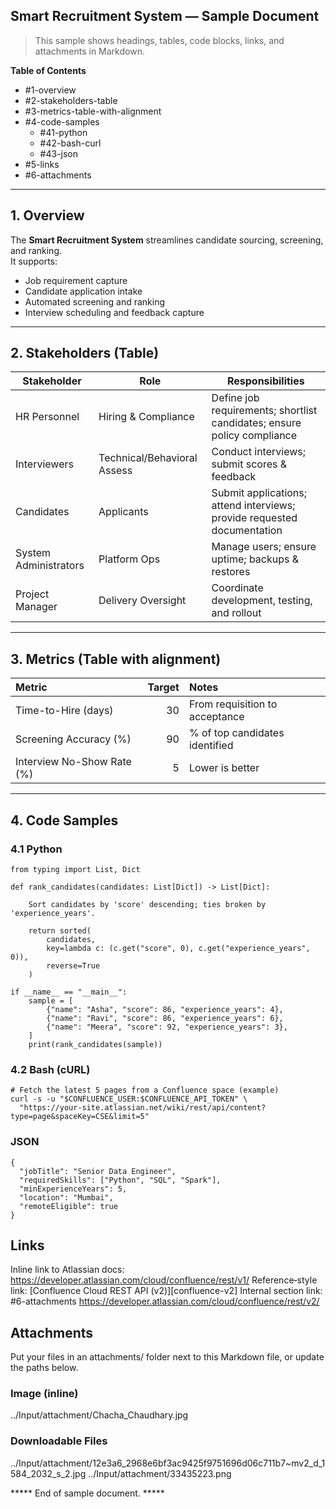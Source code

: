 ## Smart Recruitment System — Sample Document

> This sample shows headings, tables, code blocks, links, and attachments in Markdown.

**Table of Contents**
- #1-overview
- #2-stakeholders-table
- #3-metrics-table-with-alignment
- #4-code-samples
  - #41-python
  - #42-bash-curl
  - #43-json
- #5-links
- #6-attachments

---

## 1. Overview
The **Smart Recruitment System** streamlines candidate sourcing, screening, and ranking.  
It supports:
- Job requirement capture
- Candidate application intake
- Automated screening and ranking
- Interview scheduling and feedback capture

---

## 2. Stakeholders (Table)

| Stakeholder         | Role                          | Responsibilities                                                                 |
|---------------------|-------------------------------|----------------------------------------------------------------------------------|
| HR Personnel        | Hiring & Compliance           | Define job requirements; shortlist candidates; ensure policy compliance          |
| Interviewers        | Technical/Behavioral Assess   | Conduct interviews; submit scores & feedback                                     |
| Candidates          | Applicants                    | Submit applications; attend interviews; provide requested documentation          |
| System Administrators | Platform Ops               | Manage users; ensure uptime; backups & restores                                  |
| Project Manager     | Delivery Oversight            | Coordinate development, testing, and rollout                                     |

---

## 3. Metrics (Table with alignment)

| Metric                     | Target      | Notes                         |
|:---------------------------|------------:|:------------------------------|
| Time-to-Hire (days)        |          30 | From requisition to acceptance|
| Screening Accuracy (%)     |          90 | % of top candidates identified|
| Interview No-Show Rate (%) |           5 | Lower is better               |

---

## 4. Code Samples

### 4.1 Python

```
from typing import List, Dict

def rank_candidates(candidates: List[Dict]) -> List[Dict]:
    
    Sort candidates by 'score' descending; ties broken by 'experience_years'.
    
    return sorted(
        candidates,
        key=lambda c: (c.get("score", 0), c.get("experience_years", 0)),
        reverse=True
    )

if __name__ == "__main__":
    sample = [
        {"name": "Asha", "score": 86, "experience_years": 4},
        {"name": "Ravi", "score": 86, "experience_years": 6},
        {"name": "Meera", "score": 92, "experience_years": 3},
    ]
    print(rank_candidates(sample))
```
### 4.2 Bash (cURL)
```
# Fetch the latest 5 pages from a Confluence space (example)
curl -s -u "$CONFLUENCE_USER:$CONFLUENCE_API_TOKEN" \
  "https://your-site.atlassian.net/wiki/rest/api/content?type=page&spaceKey=CSE&limit=5"
```
### JSON
```
{
  "jobTitle": "Senior Data Engineer",
  "requiredSkills": ["Python", "SQL", "Spark"],
  "minExperienceYears": 5,
  "location": "Mumbai",
  "remoteEligible": true
}
```
## Links
Inline link to Atlassian docs: https://developer.atlassian.com/cloud/confluence/rest/v1/
Reference‑style link: [Confluence Cloud REST API (v2)][confluence-v2]
Internal section link: #6-attachments
https://developer.atlassian.com/cloud/confluence/rest/v2/

## Attachments
Put your files in an attachments/ folder next to this Markdown file, or update the paths below.

### Image (inline)
../Input/attachment/Chacha_Chaudhary.jpg

### Downloadable Files
../Input/attachment/12e3a6_2968e6bf3ac9425f9751696d06c711b7~mv2_d_1584_2032_s_2.jpg
../Input/attachment/33435223.png

***** End of sample document. *****
